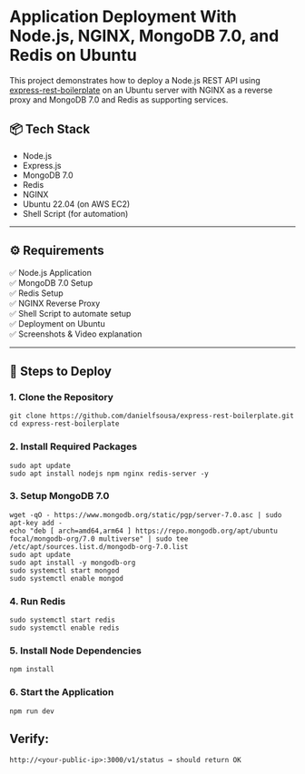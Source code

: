 # Application Deployment With Node.js, NGINX, MongoDB 7.0, and Redis on Ubuntu

This project demonstrates how to deploy a Node.js REST API using [express-rest-boilerplate](https://github.com/danielfsousa/express-rest-boilerplate) on an Ubuntu server with NGINX as a reverse proxy and MongoDB 7.0 and Redis as supporting services.

## 📦 Tech Stack

- Node.js
- Express.js
- MongoDB 7.0
- Redis
- NGINX
- Ubuntu 22.04 (on AWS EC2)
- Shell Script (for automation)

---

## ⚙️ Requirements

✅ Node.js Application  
✅ MongoDB 7.0 Setup  
✅ Redis Setup  
✅ NGINX Reverse Proxy  
✅ Shell Script to automate setup  
✅ Deployment on Ubuntu  
✅ Screenshots & Video explanation  

---

## 🚀 Steps to Deploy

### 1. Clone the Repository

```
git clone https://github.com/danielfsousa/express-rest-boilerplate.git
cd express-rest-boilerplate
```

### 2. Install Required Packages
```
sudo apt update
sudo apt install nodejs npm nginx redis-server -y
```
### 3. Setup MongoDB 7.0
```
wget -qO - https://www.mongodb.org/static/pgp/server-7.0.asc | sudo apt-key add -
echo "deb [ arch=amd64,arm64 ] https://repo.mongodb.org/apt/ubuntu focal/mongodb-org/7.0 multiverse" | sudo tee /etc/apt/sources.list.d/mongodb-org-7.0.list
sudo apt update
sudo apt install -y mongodb-org
sudo systemctl start mongod
sudo systemctl enable mongod
```
### 4. Run Redis
```
sudo systemctl start redis
sudo systemctl enable redis
```

### 5. Install Node Dependencies
```
npm install
```

### 6. Start the Application
```
npm run dev
```

## Verify:
```
http://<your-public-ip>:3000/v1/status → should return OK
```

